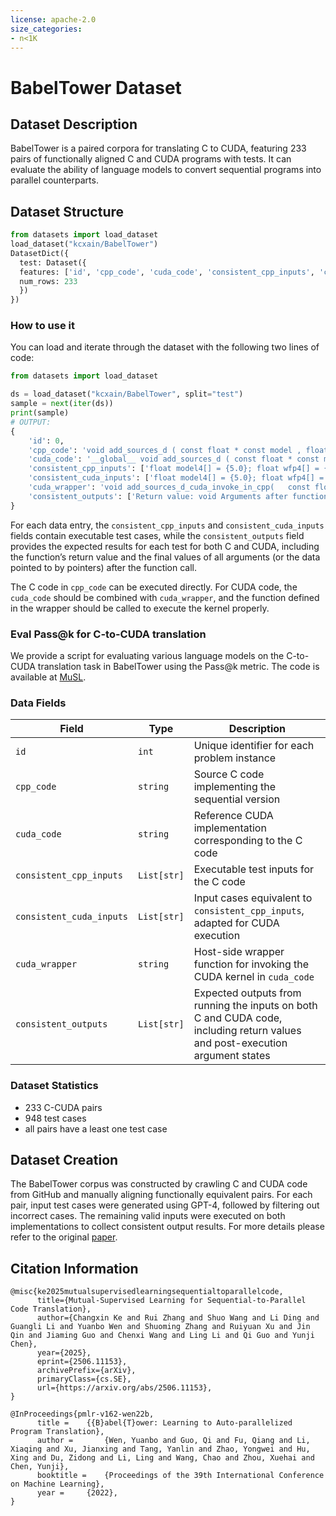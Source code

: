 ```yaml
---
license: apache-2.0
size_categories:
- n<1K
---
```


# BabelTower Dataset

## Dataset Description
BabelTower is a paired corpora for translating C to CUDA, featuring 233 pairs of functionally aligned C and CUDA programs with tests. It can evaluate the ability of language models to convert sequential programs into parallel counterparts.

## Dataset Structure

```python
from datasets import load_dataset
load_dataset("kcxain/BabelTower")
DatasetDict({
  test: Dataset({
  features: ['id', 'cpp_code', 'cuda_code', 'consistent_cpp_inputs', 'consistent_cuda_inputs', 'cuda_wrapper', 'consistent_outputs'],
  num_rows: 233
  })
})
```

### How to use it

You can load and iterate through the dataset with the following two lines of code:

```python
from datasets import load_dataset

ds = load_dataset("kcxain/BabelTower", split="test")
sample = next(iter(ds))
print(sample)
# OUTPUT:
{
    'id': 0,
    'cpp_code': 'void add_sources_d ( const float * const model , float * wfp , const float * const source_amplitude , const int * const sources_z , const int * const sources_x , const int nz , const int nx , const int nt , const int ns , const int it ) { int x ; int b ; for ( x = 0 ; x < nx ; x ++ ) { for ( b = 0 ; b < ns ; b ++ ) { int i = sources_z [ b * ns + x ] * nx + sources_x [ b * ns + x ] ; int ib = b * nz * nx + i ; wfp [ ib ] += source_amplitude [ b * ns * nt + x * nt + it ] * model [ i ] ; } } }',
    'cuda_code': '__global__ void add_sources_d ( const float * const model , float * wfp , const float * const source_amplitude , const int * const sources_z , const int * const sources_x , const int nz , const int nx , const int nt , const int ns , const int it ) { int x = threadIdx . x ; int b = blockIdx . x ; int i = sources_z [ b * ns + x ] * nx + sources_x [ b * ns + x ] ; int ib = b * nz * nx + i ; wfp [ ib ] += source_amplitude [ b * ns * nt + x * nt + it ] * model [ i ] ; }',
    'consistent_cpp_inputs': ['float model4[] = {5.0}; float wfp4[] = {0.0}; float source_amplitude4[] = {3.0}; int sources_z4[] = {0}; int sources_x4[] = {0}; wrapper(add_sources_d, model4, wfp4, source_amplitude4, sources_z4, sources_x4, 1, 1, 1, 1, 0); '],
    'consistent_cuda_inputs': ['float model4[] = {5.0}; float wfp4[] = {0.0}; float source_amplitude4[] = {3.0}; int sources_z4[] = {0}; int sources_x4[] = {0}; wrapper(add_sources_d_cuda_invoke_in_cpp, model4, wfp4, source_amplitude4, sources_z4, sources_x4, 1, 1, 1, 1, 0); '],
    'cuda_wrapper': 'void add_sources_d_cuda_invoke_in_cpp(   const float* const model,  float* wfp,  const float* const source_amplitude,  const int* const sources_z,  const int* const sources_x,  const int nz,  const int nx,  const int nt,  const int ns,  const int it)  {   float* d_model;   float* d_wfp;   float* d_source_amplitude;   int* d_sources_z;   int* d_sources_x;  cudaMalloc((void**)&d_model, nz * nx * sizeof(float));   cudaMalloc((void**)&d_wfp, nz * nx * sizeof(float));   cudaMalloc((void**)&d_source_amplitude, ns * nt * sizeof(float));   cudaMalloc((void**)&d_sources_z, ns * sizeof(int));   cudaMalloc((void**)&d_sources_x, ns * sizeof(int));  cudaMemcpy(d_model, model, nz * nx * sizeof(float), cudaMemcpyHostToDevice);   cudaMemcpy(d_wfp, wfp, nz * nx * sizeof(float), cudaMemcpyHostToDevice);   cudaMemcpy(d_source_amplitude, source_amplitude, ns * nt * sizeof(float), cudaMemcpyHostToDevice);   cudaMemcpy(d_sources_z, sources_z, ns * sizeof(int), cudaMemcpyHostToDevice);   cudaMemcpy(d_sources_x, sources_x, ns * sizeof(int), cudaMemcpyHostToDevice);  add_sources_d<<<ns, nt>>>(d_model, d_wfp, d_source_amplitude, d_sources_z, d_sources_x, nz, nx, nt, ns, it);  cudaMemcpy(wfp, d_wfp, nz * nx * sizeof(float), cudaMemcpyDeviceToHost);  cudaFree(d_model);   cudaFree(d_wfp);   cudaFree(d_source_amplitude);   cudaFree(d_sources_z);   cudaFree(d_sources_x); }',
    'consistent_outputs': ['Return value: void Arguments after function call: ([ 5 ], [ 15 ], [ 3 ], [ 0 ], [ 0 ], 1, 1, 1, 1, 0) ']
}
```
For each data entry, the `consistent_cpp_inputs` and `consistent_cuda_inputs` fields contain executable test cases, while the `consistent_outputs` field provides the expected results for each test for both C and CUDA, including the function’s return value and the final values of all arguments (or the data pointed to by pointers) after the function call.

The C code in `cpp_code` can be executed directly. For CUDA code, the `cuda_code` should be combined with `cuda_wrapper`, and the function defined in the wrapper should be called to execute the kernel properly.

### Eval Pass@k for C-to-CUDA translation

We provide a script for evaluating various language models on the C-to-CUDA translation task in BabelTower using the Pass@k metric. The code is available at [MuSL](https://github.com/kcxain/musl).

### Data Fields

| **Field** | **Type** | **Description** |
|-----------|----------|-----------------|
| `id` | `int` | Unique identifier for each problem instance |
| `cpp_code` | `string` | Source C code implementing the sequential version |
| `cuda_code` | `string` | Reference CUDA implementation corresponding to the C code |
| `consistent_cpp_inputs` | `List[str]` | Executable test inputs for the C code |
| `consistent_cuda_inputs` | `List[str]` | Input cases equivalent to `consistent_cpp_inputs`, adapted for CUDA execution |
| `cuda_wrapper` | `string` | Host-side wrapper function for invoking the CUDA kernel in `cuda_code` |
| `consistent_outputs` | `List[str]` | Expected outputs from running the inputs on both C and CUDA code, including return values and post-execution argument states |


### Dataset Statistics
* 233 C-CUDA pairs
* 948 test cases
* all pairs have a least one test case

## Dataset Creation

The BabelTower corpus was constructed by crawling C and CUDA code from GitHub and manually aligning functionally equivalent pairs. For each pair, input test cases were generated using GPT-4, followed by filtering out incorrect cases. The remaining valid inputs were executed on both implementations to collect consistent output results. For more details please refer to the original [paper](https://arxiv.org/abs/2506.11153).

## Citation Information

```
@misc{ke2025mutualsupervisedlearningsequentialtoparallelcode,
      title={Mutual-Supervised Learning for Sequential-to-Parallel Code Translation}, 
      author={Changxin Ke and Rui Zhang and Shuo Wang and Li Ding and Guangli Li and Yuanbo Wen and Shuoming Zhang and Ruiyuan Xu and Jin Qin and Jiaming Guo and Chenxi Wang and Ling Li and Qi Guo and Yunji Chen},
      year={2025},
      eprint={2506.11153},
      archivePrefix={arXiv},
      primaryClass={cs.SE},
      url={https://arxiv.org/abs/2506.11153}, 
}

@InProceedings{pmlr-v162-wen22b,
      title = 	 {{B}abel{T}ower: Learning to Auto-parallelized Program Translation},
      author =       {Wen, Yuanbo and Guo, Qi and Fu, Qiang and Li, Xiaqing and Xu, Jianxing and Tang, Yanlin and Zhao, Yongwei and Hu, Xing and Du, Zidong and Li, Ling and Wang, Chao and Zhou, Xuehai and Chen, Yunji},
      booktitle = 	 {Proceedings of the 39th International Conference on Machine Learning},
      year = 	 {2022},
}
``` 